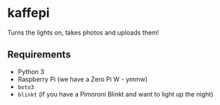 kaffepi
=======

Turns the lights on, takes photos and uploads them!

Requirements
------------

* Python 3
* Raspberry Pi (we have a Zero Pi W - ymmw)
* `boto3`
* `blinkt` (if you have a Pimoroni Blinkt and want to light up the night)
